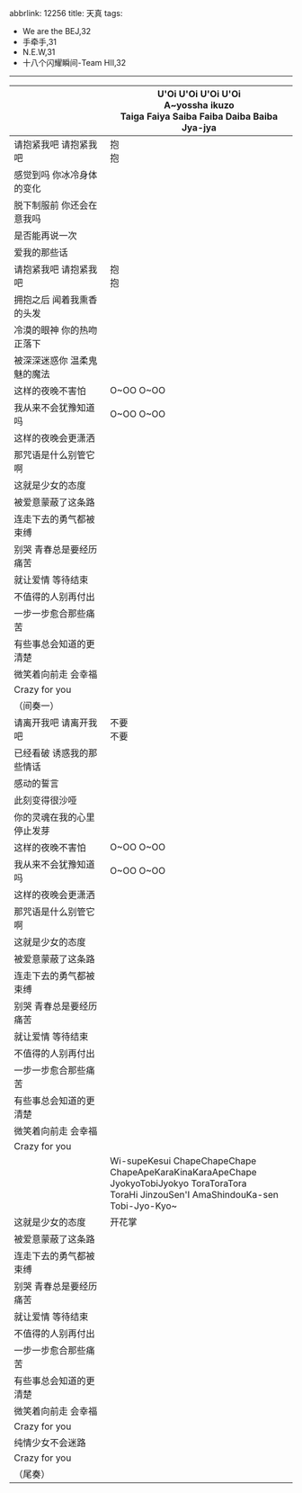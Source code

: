 abbrlink: 12256
title: 天真
tags:
  - We are the BEJ,32
  - 手牵手,31
  - N.E.W,31
  - 十八个闪耀瞬间-Team HII,32
---
|      |U'Oi U'Oi U'Oi U'Oi<br>A~yossha ikuzo<br>Taiga Faiya Saiba Faiba Daiba Baiba Jya-jya|
|--|--|
|请抱紧我吧 请抱紧我吧|抱<br>抱|
|感觉到吗 你冰冷身体的变化|      |
|脱下制服前 你还会在意我吗|      |
|是否能再说一次|      |
|爱我的那些话|      |
|请抱紧我吧 请抱紧我吧|抱<br>抱|
|拥抱之后 闻着我熏香的头发|      |
|冷漠的眼神 你的热吻正落下|      |
|被深深迷惑你 温柔鬼魅的魔法|      |
|这样的夜晚不害怕|O~OO O~OO|
|我从来不会犹豫知道吗|O~OO O~OO|
|这样的夜晚会更潇洒|      |
|那咒语是什么别管它 啊|      |
|这就是少女的态度|      |
|被爱意蒙蔽了这条路|      |
|连走下去的勇气都被束缚|      |
|别哭 青春总是要经历痛苦|      |
|就让爱情 等待结束|      |
|不值得的人别再付出|      |
|一步一步愈合那些痛苦|      |
|有些事总会知道的更清楚|      |
|微笑着向前走 会幸福|      |
|Crazy for you|      |
|（间奏一）|      |
|请离开我吧 请离开我吧|不要<br>不要|
|已经看破 诱惑我的那些情话|      |
|感动的誓言|      |
|此刻变得很沙哑|      |
|你的灵魂在我的心里停止发芽|      |
|这样的夜晚不害怕|O~OO O~OO|
|我从来不会犹豫知道吗|O~OO O~OO|
|这样的夜晚会更潇洒|      |
|那咒语是什么别管它 啊|      |
|这就是少女的态度|      |
|被爱意蒙蔽了这条路|      |
|连走下去的勇气都被束缚|      |
|别哭 青春总是要经历痛苦|      |
|就让爱情 等待结束|      |
|不值得的人别再付出|      |
|一步一步愈合那些痛苦|      |
|有些事总会知道的更清楚|      |
|微笑着向前走 会幸福|      |
|Crazy for you|      |
|      |Wi-supeKesui ChapeChapeChape<br>ChapeApeKaraKinaKaraApeChape<br>JyokyoTobiJyokyo ToraToraTora<br>ToraHi JinzouSen'I AmaShindouKa-sen<br>Tobi-Jyo-Kyo~|
|这就是少女的态度|开花掌|
|被爱意蒙蔽了这条路|      |
|连走下去的勇气都被束缚|      |
|别哭 青春总是要经历痛苦|      |
|就让爱情 等待结束|      |
|不值得的人别再付出|      |
|一步一步愈合那些痛苦|      |
|有些事总会知道的更清楚|      |
|微笑着向前走 会幸福|      |
|Crazy for you|      |
|纯情少女不会迷路|      |
|Crazy for you|      |
|（尾奏）|      |